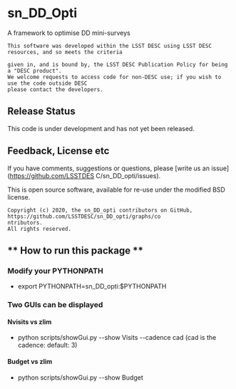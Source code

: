 # sn_DD_Opti

A framework to optimise DD mini-surveys

```
This software was developed within the LSST DESC using LSST DESC resources, and so meets the criteria
 
given in, and is bound by, the LSST DESC Publication Policy for being a "DESC product". 
We welcome requests to access code for non-DESC use; if you wish to use the code outside DESC 
please contact the developers.

```
## Release Status

This code is under development and has not yet been released.



## Feedback, License etc

If you have comments, suggestions or questions, please [write us an issue](https://github.com/LSSTDES
C/sn_DD_opti/issues).

This is open source software, available for re-use under the modified BSD license.

```
Copyright (c) 2020, the sn_DD_opti contributors on GitHub, https://github.com/LSSTDESC/sn_DD_opti/graphs/co
ntributors.
All rights reserved.
```

## ** How to run this package **

### Modify your PYTHONPATH
- export PYTHONPATH=sn_DD_opti:$PYTHONPATH

### Two GUIs can be displayed
#### Nvisits vs zlim
- python scripts/showGui.py --show Visits --cadence cad (cad is the cadence: default: 3)

#### Budget vs zlim
- python scripts/showGui.py --show Budget
